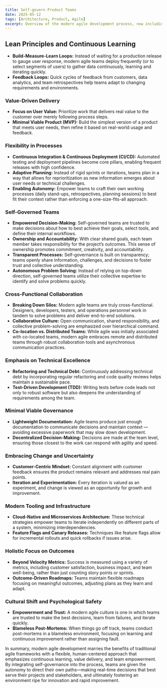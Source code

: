 ```yaml
---
title: Self-govern Product Teams
date: 2025-05-12
tags: [Architecture, Product, Agile]
excerpt: Overview of the modern agile development process, now including a focus on self-governed teams
---
```


## Lean Principles and Continuous Learning

- **Build-Measure-Learn Loops:** Instead of waiting for a production release to
  gauge user response, modern agile teams deploy frequently (or to select
  segments of users) to gather data continuously, learning and iterating
  quickly.
- **Feedback Loops:** Quick cycles of feedback from customers, data analytics,
  and team retrospectives help teams adapt to changing requirements and
  environments.

### Value-Driven Delivery

- **Focus on User Value:** Prioritize work that delivers real value to the
  customer over merely following process steps.
- **Minimal Viable Product (MVP):** Build the simplest version of a product that
  meets user needs, then refine it based on real-world usage and feedback.

### Flexibility in Processes

- **Continuous Integration & Continuous Deployment (CI/CD):** Automated testing
  and deployment pipelines become core pillars, enabling frequent releases with
  high confidence.
- **Adaptive Planning:** Instead of rigid sprints or iterations, teams plan in a
  way that allows for reprioritization as new information emerges about user
  needs or technical challenges.
- **Enabling Autonomy:** Empower teams to craft their own working processes
  (daily stand-ups, retrospectives, planning sessions) to best fit their context
  rather than enforcing a one-size-fits-all approach.

### Self-Governed Teams

- **Empowered Decision-Making:** Self-governed teams are trusted to make
  decisions about how to best achieve their goals, select tools, and define
  their internal workflows.
- **Ownership and Accountability:** With clear shared goals, each team member
  takes responsibility for the project’s outcomes. This sense of ownership
  promotes commitment, creativity, and accountability.
- **Transparent Processes:** Self-governance is built on transparency; teams
  openly share information, challenges, and decisions to foster trust and
  collective understanding.
- **Autonomous Problem Solving:** Instead of relying on top-down direction,
  self-governed teams utilize their collective expertise to identify and solve
  problems quickly.

### Cross-Functional Collaboration

- **Breaking Down Silos:** Modern agile teams are truly cross-functional.
  Designers, developers, testers, and operations personnel work in tandem to
  solve problems and deliver end-to-end solutions.
- **Collaborative Culture:** Open communication, shared responsibility, and
  collective problem-solving are emphasized over hierarchical command.
- **Co-location vs. Distributed Teams:** While agile was initially associated
  with co-located teams, modern agile embraces remote and distributed teams
  through robust collaboration tools and asynchronous communication practices.

### Emphasis on Technical Excellence

- **Refactoring and Technical Debt:** Continuously addressing technical debt by
  incorporating regular refactoring and code quality reviews helps maintain a
  sustainable pace.
- **Test-Driven Development (TDD):** Writing tests before code leads not only to
  robust software but also deepens the understanding of requirements among the
  team.

### Minimal Viable Governance

- **Lightweight Documentation:** Agile teams produce just enough documentation
  to communicate decisions and maintain context — avoiding excessive paperwork
  that may slow down development.
- **Decentralized Decision-Making:** Decisions are made at the team level,
  ensuring those closest to the work can respond with agility and speed.

### Embracing Change and Uncertainty

- **Customer-Centric Mindset:** Constant alignment with customer feedback
  ensures the product remains relevant and addresses real pain points.
- **Iteration and Experimentation:** Every iteration is valued as an experiment,
  and change is viewed as an opportunity for growth and improvement.

### Modern Tooling and Infrastructure

- **Cloud-Native and Microservices Architecture:** These technical strategies
  empower teams to iterate independently on different parts of a system,
  minimizing interdependencies.
- **Feature Flags and Canary Releases:** Techniques like feature flags allow for
  incremental rollouts and quick rollbacks if issues arise.

### Holistic Focus on Outcomes

- **Beyond Velocity Metrics:** Success is measured using a variety of metrics,
  including customer satisfaction, business impact, and team well-being, rather
  than just counting story points or sprints.
- **Outcome-Driven Roadmaps:** Teams maintain flexible roadmaps focusing on
  meaningful outcomes, adjusting plans as they learn and adapt.

### Cultural Shift and Psychological Safety

- **Empowerment and Trust:** A modern agile culture is one in which teams are
  trusted to make the best decisions, learn from failures, and iterate quickly.
- **Blameless Post-Mortems:** When things go off track, teams conduct
  post-mortems in a blameless environment, focusing on learning and continuous
  improvement rather than assigning fault.

In summary, modern agile development marries the benefits of traditional agile
frameworks with a flexible, human-centered approach that emphasizes continuous
learning, value delivery, and team empowerment. By integrating self-governance
into the process, teams are given the autonomy to direct their own paths—making
real-time decisions that best serve their projects and stakeholders, and
ultimately fostering an environment ripe for innovation and rapid improvement.
